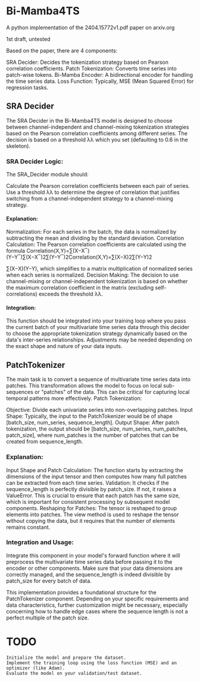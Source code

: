 # Bi-Mamba4TS
A python implementation of the 2404.15772v1.pdf paper on arxiv.org

1st draft, untested

Based on the paper, there are 4 components:

SRA Decider: Decides the tokenization strategy based on Pearson correlation coefficients.
Patch Tokenization: Converts time series into patch-wise tokens.
Bi-Mamba Encoder: A bidirectional encoder for handling the time series data.
Loss Function: Typically, MSE (Mean Squared Error) for regression tasks.

## SRA Decider

The SRA Decider in the Bi-Mamba4TS model is designed to choose between channel-independent and channel-mixing 
tokenization strategies based on the Pearson correlation coefficients among different series. The decision is 
based on a threshold λλ which you set (defaulting to 0.6 in the skeleton).

### SRA Decider Logic:

The SRA_Decider module should:

Calculate the Pearson correlation coefficients between each pair of series.
Use a threshold λλ to determine the degree of correlation that justifies switching from a
channel-independent strategy to a channel-mixing strategy.

#### Explanation:

Normalization: For each series in the batch, the data is normalized by subtracting the mean and 
dividing by the standard deviation.
Correlation Calculation: The Pearson correlation coefficients are calculated using the formula 
Correlation(X,Y)=∑(X−X‾)(Y−Y‾)∑(X−X‾)2∑(Y−Y‾)2Correlation(X,Y)=∑(X−X)2∑(Y−Y)2

​∑(X−X)(Y−Y)​, which simplifies to a matrix multiplication of normalized series when each series is normalized.
Decision Making: The decision to use channel-mixing or channel-independent tokenization is based on whether 
the maximum correlation coefficient in the matrix (excluding self-correlations) exceeds the threshold λλ.

#### Integration:

This function should be integrated into your training loop where you pass the current batch of your multivariate 
time series data through this decider to choose the appropriate tokenization strategy dynamically based on the 
data's inter-series relationships. Adjustments may be needed depending on the exact shape and nature of your 
data inputs.

## PatchTokenizer

The main task is to convert a sequence of multivariate time series data into patches. 
This transformation allows the model to focus on local sub-sequences or "patches" of the data.
This can be critical for capturing local temporal patterns more effectively.
Patch Tokenization:

Objective: Divide each univariate series into non-overlapping patches.
Input Shape: Typically, the input to the PatchTokenizer would be of shape [batch_size, num_series, sequence_length].
Output Shape: After patch tokenization, the output should be [batch_size, num_series, num_patches, patch_size], 
where num_patches is the number of patches that can be created from sequence_length.

### Explanation:

Input Shape and Patch Calculation: The function starts by extracting the dimensions of the input tensor and 
then computes how many full patches can be extracted from each time series.
Validation: It checks if the sequence_length is perfectly divisible by patch_size. If not, it raises a ValueError. 
This is crucial to ensure that each patch has the same size, which is important for consistent processing by 
subsequent model components.
Reshaping for Patches: The tensor is reshaped to group elements into patches. The view method is used to reshape 
the tensor without copying the data, but it requires that the number of elements remains constant.

### Integration and Usage:

Integrate this component in your model's forward function where it will preprocess the multivariate time series data 
before passing it to the encoder or other components. Make sure that your data dimensions are correctly managed, and 
the sequence_length is indeed divisible by patch_size for every batch of data.

This implementation provides a foundational structure for the PatchTokenizer component. Depending on your specific 
requirements and data characteristics, further customization might be necessary, especially concerning how to 
handle edge cases where the sequence length is not a perfect multiple of the patch size.

# TODO 
    Initialize the model and prepare the dataset.
    Implement the training loop using the loss function (MSE) and an optimizer (like Adam).
    Evaluate the model on your validation/test dataset.
